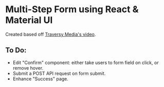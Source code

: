 # Multi-Step Form using React & Material UI
Created based off [Traversy Media's video](https://www.youtube.com/watch?v=zT62eVxShsY).

## To Do:
- Edit "Confirm" component: either take users to form field on click, or remove hover.
- Submit a POST API request on form submit.
- Enhance "Success" page.
